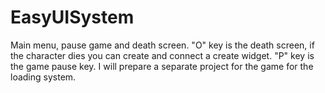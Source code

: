 # EasyUISystem
 Main menu, pause game and death screen.
 "O" key is the death screen, if the character dies you can create and connect a create widget.
 "P" key is the game pause key. I will prepare a separate project for the game for the loading system.

